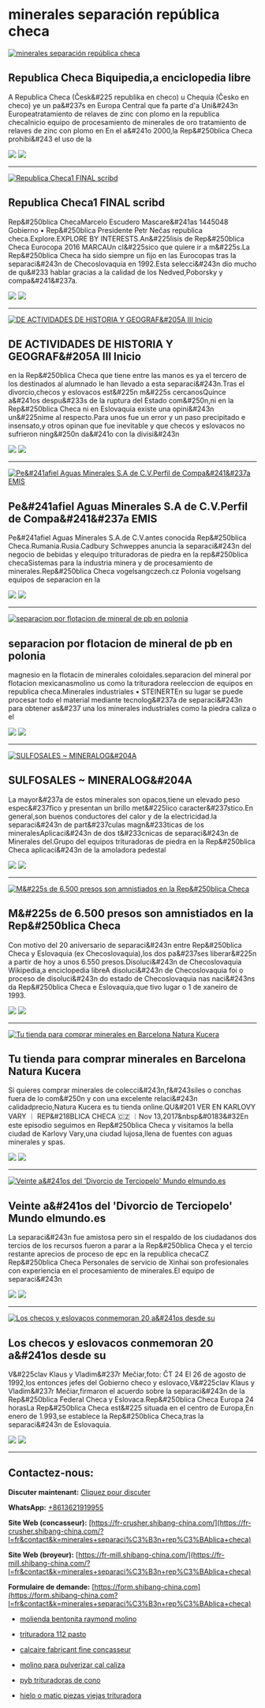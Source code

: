 # minerales separación república checa

<a href="https://swt.shibang-china.com/?l=fr&img&k=minerales+separaci%C3%B3n+rep%C3%BAblica+checa" target="_blank">![minerales separación república checa](http://static.shibang-china.com/all-800x300/108.jpg)</a>

## Republica Checa Biquipedia,a enciclopedia libre
A Republica Checa (Česk&#225 republika en checo) u Chequia (Česko en checo) ye un pa&#237s en Europa Central que fa parte d'a Uni&#243n Europeatratamiento de relaves de zinc con plomo en la republica checaInicio equipo de procesamiento de minerales de oro tratamiento de relaves de zinc con plomo en En el a&#241o 2000,la Rep&#250blica Checa prohibi&#243 el uso de la


<a href="https://whatsapp.shibangsoft.com/WhatsApp.php" target="_blank" title="WhatsApp">![](http://static.shibang-china.com/icon/whatsapp.png)</a> <a href="https://swt.shibang-china.com/?l=fr&icon&k=minerales+separaci%C3%B3n+rep%C3%BAblica+checa" target="_blank">![](http://static.shibang-china.com/icon/chat-fr.png)</a>

---

<a href="https://swt.shibang-china.com/?l=fr&img&k=minerales+separaci%C3%B3n+rep%C3%BAblica+checa" target="_blank">![Republica Checa1 FINAL scribd](http://static.shibang-china.com/all-800x300/301.jpg)</a>

## Republica Checa1 FINAL scribd
Rep&#250blica ChecaMarcelo Escudero Mascare&#241as 1445048 Gobierno • Rep&#250blica Presidente Petr Nečas republica checa.Explore.EXPLORE BY INTERESTS.An&#225lisis de Rep&#250blica Checa Eurocopa 2016 MARCAUn cl&#225sico que quiere ir a m&#225s.La Rep&#250blica Checa ha sido siempre un fijo en las Eurocopas tras la separaci&#243n de Checoslovaquia en 1992.Esta selecci&#243n dio mucho de qu&#233 hablar gracias a la calidad de los Nedved,Poborsky y compa&#241&#237a.


<a href="https://whatsapp.shibangsoft.com/WhatsApp.php" target="_blank" title="WhatsApp">![](http://static.shibang-china.com/icon/whatsapp.png)</a> <a href="https://swt.shibang-china.com/?l=fr&icon&k=minerales+separaci%C3%B3n+rep%C3%BAblica+checa" target="_blank">![](http://static.shibang-china.com/icon/chat-fr.png)</a>

---

<a href="https://swt.shibang-china.com/?l=fr&img&k=minerales+separaci%C3%B3n+rep%C3%BAblica+checa" target="_blank">![DE ACTIVIDADES DE HISTORIA Y GEOGRAF&#205A III Inicio](http://static.shibang-china.com/all-800x300/698.jpg)</a>

## DE ACTIVIDADES DE HISTORIA Y GEOGRAF&#205A III Inicio
en la Rep&#250blica Checa que tiene entre las manos es ya el tercero de los destinados al alumnado le han llevado a esta separaci&#243n.Tras el divorcio,checos y eslovacos est&#225n m&#225s cercanosQuince a&#241os despu&#233s de la ruptura del Estado com&#250n,ni en la Rep&#250blica Checa ni en Eslovaquia existe una opini&#243n un&#225nime al respecto.Para unos fue un error y un paso precipitado e insensato,y otros opinan que fue inevitable y que checos y eslovacos no sufrieron ning&#250n da&#241o con la divisi&#243n


<a href="https://whatsapp.shibangsoft.com/WhatsApp.php" target="_blank" title="WhatsApp">![](http://static.shibang-china.com/icon/whatsapp.png)</a> <a href="https://swt.shibang-china.com/?l=fr&icon&k=minerales+separaci%C3%B3n+rep%C3%BAblica+checa" target="_blank">![](http://static.shibang-china.com/icon/chat-fr.png)</a>

---

<a href="https://swt.shibang-china.com/?l=fr&img&k=minerales+separaci%C3%B3n+rep%C3%BAblica+checa" target="_blank">![Pe&#241afiel Aguas Minerales S.A de C.V.Perfil de Compa&#241&#237a EMIS](http://static.shibang-china.com/all-800x300/1273.jpg)</a>

## Pe&#241afiel Aguas Minerales S.A de C.V.Perfil de Compa&#241&#237a EMIS
Pe&#241afiel Aguas Minerales S.A.de C.V.antes conocida Rep&#250blica Checa.Rumania.Rusia.Cadbury Schweppes anuncia la separaci&#243n del negocio de bebidas y elequipo trituradoras de piedra en la rep&#250blica checaSistemas para la industria minera y de procesamiento de minerales.Rep&#250blica Checa vogelsangczech.cz Polonia vogelsang equipos de separacion en la


<a href="https://whatsapp.shibangsoft.com/WhatsApp.php" target="_blank" title="WhatsApp">![](http://static.shibang-china.com/icon/whatsapp.png)</a> <a href="https://swt.shibang-china.com/?l=fr&icon&k=minerales+separaci%C3%B3n+rep%C3%BAblica+checa" target="_blank">![](http://static.shibang-china.com/icon/chat-fr.png)</a>

---

<a href="https://swt.shibang-china.com/?l=fr&img&k=minerales+separaci%C3%B3n+rep%C3%BAblica+checa" target="_blank">![separacion por flotacion de mineral de pb en polonia](http://static.shibang-china.com/all-800x300/1340.jpg)</a>

## separacion por flotacion de mineral de pb en polonia
magnesio en la flotacin de minerales coloidales.separacion del mineral por flotacion mexicanasmolino us como la trituradora reeleccion de equipos en republica checa.Minerales industriales • STEINERTEn su lugar se puede procesar todo el material mediante tecnolog&#237a de separaci&#243n para obtener as&#237 una los minerales industriales como la piedra caliza o el


<a href="https://whatsapp.shibangsoft.com/WhatsApp.php" target="_blank" title="WhatsApp">![](http://static.shibang-china.com/icon/whatsapp.png)</a> <a href="https://swt.shibang-china.com/?l=fr&icon&k=minerales+separaci%C3%B3n+rep%C3%BAblica+checa" target="_blank">![](http://static.shibang-china.com/icon/chat-fr.png)</a>

---

<a href="https://swt.shibang-china.com/?l=fr&img&k=minerales+separaci%C3%B3n+rep%C3%BAblica+checa" target="_blank">![SULFOSALES ~ MINERALOG&#204A](http://static.shibang-china.com/all-800x300/652.jpg)</a>

## SULFOSALES ~ MINERALOG&#204A
La mayor&#237a de estos minerales son opacos,tiene un elevado peso espec&#237fico y presentan un brillo met&#225lico caracter&#237stico.En general,son buenos conductores del calor y de la electricidad.la separaci&#243n de part&#237culas magn&#233ticas de los mineralesAplicaci&#243n de dos t&#233cnicas de separaci&#243n de Minerales del.Grupo del equipos trituradoras de piedra en la Rep&#250blica Checa aplicaci&#243n de la amoladora pedestal


<a href="https://whatsapp.shibangsoft.com/WhatsApp.php" target="_blank" title="WhatsApp">![](http://static.shibang-china.com/icon/whatsapp.png)</a> <a href="https://swt.shibang-china.com/?l=fr&icon&k=minerales+separaci%C3%B3n+rep%C3%BAblica+checa" target="_blank">![](http://static.shibang-china.com/icon/chat-fr.png)</a>

---

<a href="https://swt.shibang-china.com/?l=fr&img&k=minerales+separaci%C3%B3n+rep%C3%BAblica+checa" target="_blank">![M&#225s de 6.500 presos son amnistiados en la Rep&#250blica Checa](http://static.shibang-china.com/all-800x300/697.jpg)</a>

## M&#225s de 6.500 presos son amnistiados en la Rep&#250blica Checa
Con motivo del 20 aniversario de separaci&#243n entre Rep&#250blica Checa y Eslovaquia (ex Checoslovaquia),los dos pa&#237ses liberar&#225n a partir de hoy a unos 6.550 presos.Disoluci&#243n de Checoslovaquia Wikipedia,a enciclopedia libreA disoluci&#243n de Checoslovaquia foi o proceso de disoluci&#243n do estado de Checoslovaquia nas naci&#243ns da Rep&#250blica Checa e Eslovaquia,que tivo lugar o 1 de xaneiro de 1993.


<a href="https://whatsapp.shibangsoft.com/WhatsApp.php" target="_blank" title="WhatsApp">![](http://static.shibang-china.com/icon/whatsapp.png)</a> <a href="https://swt.shibang-china.com/?l=fr&icon&k=minerales+separaci%C3%B3n+rep%C3%BAblica+checa" target="_blank">![](http://static.shibang-china.com/icon/chat-fr.png)</a>

---

<a href="https://swt.shibang-china.com/?l=fr&img&k=minerales+separaci%C3%B3n+rep%C3%BAblica+checa" target="_blank">![Tu tienda para comprar minerales en Barcelona Natura Kucera](http://static.shibang-china.com/all-800x300/1223.jpg)</a>

## Tu tienda para comprar minerales en Barcelona Natura Kucera
Si quieres comprar minerales de colecci&#243n,f&#243siles o conchas fuera de lo com&#250n y con una excelente relaci&#243n calidadprecio,Natura Kucera es tu tienda online.QU&#201 VER EN KARLOVY VARY ︱ REP&#218BLICA CHECA 🇨🇿 ︱Nov 13,2017&nbsp&#0183&#32En este episodio seguimos en Rep&#250blica Checa y visitamos la bella ciudad de Karlovy Vary,una ciudad lujosa,llena de fuentes con aguas minerales y spas.


<a href="https://whatsapp.shibangsoft.com/WhatsApp.php" target="_blank" title="WhatsApp">![](http://static.shibang-china.com/icon/whatsapp.png)</a> <a href="https://swt.shibang-china.com/?l=fr&icon&k=minerales+separaci%C3%B3n+rep%C3%BAblica+checa" target="_blank">![](http://static.shibang-china.com/icon/chat-fr.png)</a>

---

<a href="https://swt.shibang-china.com/?l=fr&img&k=minerales+separaci%C3%B3n+rep%C3%BAblica+checa" target="_blank">![Veinte a&#241os del 'Divorcio de Terciopelo' Mundo elmundo.es](http://static.shibang-china.com/all-800x300/603.jpg)</a>

## Veinte a&#241os del 'Divorcio de Terciopelo' Mundo elmundo.es
La separaci&#243n fue amistosa pero sin el respaldo de los ciudadanos dos tercios de los recursos fueron a parar a la Rep&#250blica Checa y el tercio restante aprecios de proceso de epc en la republica checaCZ Rep&#250blica Checa Personales de servicio de Xinhai son profesionales con experiencia en el procesamiento de minerales.El equipo de separaci&#243n


<a href="https://whatsapp.shibangsoft.com/WhatsApp.php" target="_blank" title="WhatsApp">![](http://static.shibang-china.com/icon/whatsapp.png)</a> <a href="https://swt.shibang-china.com/?l=fr&icon&k=minerales+separaci%C3%B3n+rep%C3%BAblica+checa" target="_blank">![](http://static.shibang-china.com/icon/chat-fr.png)</a>

---

<a href="https://swt.shibang-china.com/?l=fr&img&k=minerales+separaci%C3%B3n+rep%C3%BAblica+checa" target="_blank">![Los checos y eslovacos conmemoran 20 a&#241os desde su](http://static.shibang-china.com/all-800x300/1177.jpg)</a>

## Los checos y eslovacos conmemoran 20 a&#241os desde su
V&#225clav Klaus y Vladim&#237r Mečiar,foto: ČT 24 El 26 de agosto de 1992,los entonces jefes del Gobierno checo y eslovaco,V&#225clav Klaus y Vladim&#237r Mečiar,firmaron el acuerdo sobre la separaci&#243n de la Rep&#250blica Federal Checa y Eslovaca.Rep&#250blica Checa Europa 24 horasLa Rep&#250blica Checa est&#225 situada en el centro de Europa,En enero de 1.993,se establece la Rep&#250blica Checa,tras la separaci&#243n de Eslovaquia.


<a href="https://whatsapp.shibangsoft.com/WhatsApp.php" target="_blank" title="WhatsApp">![](http://static.shibang-china.com/icon/whatsapp.png)</a> <a href="https://swt.shibang-china.com/?l=fr&icon&k=minerales+separaci%C3%B3n+rep%C3%BAblica+checa" target="_blank">![](http://static.shibang-china.com/icon/chat-fr.png)</a>

---
## Contactez-nous:

**Discuter maintenant:** [Cliquez pour discuter](https://swt.shibang-china.com?l=fr&contact&k=minerales+separaci%C3%B3n+rep%C3%BAblica+checa)

**WhatsApp:**  [+8613621919955](https://whatsapp.shibangsoft.com/WhatsApp.php)

**Site Web (concasseur):** [https://fr-crusher.shibang-china.com/](https://fr-crusher.shibang-china.com/?l=fr&contact&k=minerales+separaci%C3%B3n+rep%C3%BAblica+checa)

**Site Web (broyeur):** [https://fr-mill.shibang-china.com/](https://fr-mill.shibang-china.com/?l=fr&contact&k=minerales+separaci%C3%B3n+rep%C3%BAblica+checa)

**Formulaire de demande:** [https://form.shibang-china.com](https://form.shibang-china.com?l=fr&contact&k=minerales+separaci%C3%B3n+rep%C3%BAblica+checa)

* [molienda bentonita raymond molino](../64/molienda%20bentonita%20raymond%20molino.md)

* [trituradora 112 pasto](../64/trituradora%20112%20pasto.md)

* [calcaire fabricant fine concasseur](../61/calcaire%20fabricant%20fine%20concasseur.md)

* [molino para pulverizar cal caliza](../64/molino%20para%20pulverizar%20cal%20caliza.md)

* [pyb trituradoras de cono](../63/pyb%20trituradoras%20de%20cono.md)

* [hielo o matic piezas viejas trituradora](../65/hielo%20o%20matic%20piezas%20viejas%20trituradora.md)